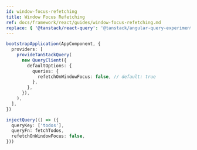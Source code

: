 ```yaml
---
id: window-focus-refetching
title: Window Focus Refetching
ref: docs/framework/react/guides/window-focus-refetching.md
replace: { '@tanstack/react-query': '@tanstack/angular-query-experimental' }
---
```


[//]: # 'Example'

```ts
bootstrapApplication(AppComponent, {
  providers: [
    provideTanStackQuery(
      new QueryClient({
        defaultOptions: {
          queries: {
            refetchOnWindowFocus: false, // default: true
          },
        },
      }),
    ),
  ],
})
```

[//]: # 'Example'
[//]: # 'Example2'

```ts
injectQuery(() => ({
  queryKey: ['todos'],
  queryFn: fetchTodos,
  refetchOnWindowFocus: false,
}))
```

[//]: # 'Example2'
[//]: # 'ReactNative'
[//]: # 'ReactNative'
